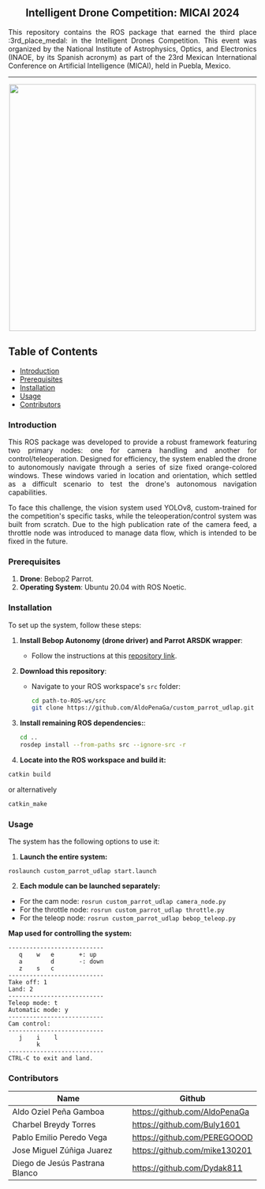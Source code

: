 <h2 align="center">Intelligent Drone Competition: MICAI 2024</h2>

<p align="justify">
  This repository contains the ROS package that earned the third place :3rd_place_medal: in the Intelligent Drones Competition. This event was organized by the National Institute of Astrophysics, Optics, and Electronics (INAOE, by its Spanish acronym) as part of the 23rd Mexican International Conference on Artificial Intelligence (MICAI), held in Puebla, Mexico.
</p>

---
<p align="center">
  <img src="https://github.com/AldoPenaGa/custom_parrot_udlap/blob/main/pictures/Gif_.gif" width="500" height="auto">
</p>

## Table of Contents
- [Introduction](#introduction)
- [Prerequisites](#prerequisites)
- [Installation](#installation)
- [Usage](#usage)
- [Contributors](#contributors)

<div align="justify">

### Introduction
This ROS package was developed to provide a robust framework featuring two primary nodes: one for camera handling and another for control/teleoperation. Designed for efficiency, the system enabled the drone to autonomously navigate through a series of size fixed orange-colored windows. These windows varied in location and orientation, which settled as a difficult scenario to test the drone's autonomous navigation capabilities.

To face this challenge, the vision system used YOLOv8, custom-trained for the competition's specific tasks, while the teleoperation/control system was built from scratch. Due to the high publication rate of the camera feed, a throttle node was introduced to manage data flow, which is intended to be fixed in the future.

### Prerequisites
1. **Drone**: Bebop2 Parrot.
2. **Operating System**: Ubuntu 20.04 with ROS Noetic.

### Installation

To set up the system, follow these steps:

1. **Install Bebop Autonomy (drone driver) and Parrot ARSDK wrapper**:
   - Follow the instructions at this [repository link](https://github.com/antonellabarisic/parrot_arsdk/tree/noetic_dev).

2. **Download this repository**:
   - Navigate to your ROS workspace's `src` folder:
     ```bash
     cd path-to-ROS-ws/src
     git clone https://github.com/AldoPenaGa/custom_parrot_udlap.git
     ```
3. **Install remaining ROS dependencies:**:
     ```bash
     cd ..
     rosdep install --from-paths src --ignore-src -r
     ```
4. **Locate into the ROS workspace and build it:**
```bash
catkin build
```
or alternatively
```bash
catkin_make
```
### Usage
The system has the following options to use it:

1. **Launch the entire system:**

`roslaunch custom_parrot_udlap start.launch`

2. **Each module can be launched separately:**

- For the cam node: `rosrun custom_parrot_udlap camera_node.py`
- For the throttle node: `rosrun custom_parrot_udlap throttle.py`
- For the teleop node: `rosrun custom_parrot_udlap bebop_teleop.py`

**Map used for controlling the system:**

```
---------------------------
   q    w   e       +: up
   a        d       -: down
   z    s   c
---------------------------
Take off: 1
Land: 2
---------------------------
Teleop mode: t
Automatic mode: y
---------------------------
Cam control:
---------------------------
   j    i    l       
        k    
---------------------------
CTRL-C to exit and land.
```


### Contributors

| Name                          | Github                               |
|-------------------------------|--------------------------------------|
| Aldo Oziel Peña Gamboa        | https://github.com/AldoPenaGa        |
| Charbel Breydy Torres         | https://github.com/Buly1601          |
| Pablo Emilio Peredo Vega      | https://github.com/PEREGOOOD         |
| Jose Miguel Zúñiga Juarez     | https://github.com/mike130201        |
| Diego de Jesús Pastrana Blanco| https://github.com/Dydak811          |

